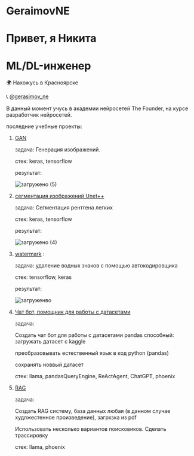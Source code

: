 # GeraimovNE
# Привет, я Никита
# ML/DL-инженер

🌍 Нахожусь в Красноярске

📞 [@gerasimov_ne](https://t.me/gerasimov_ne)

В данный момент учусь в академии нейросетей The Founder, на курсе разработчик нейросетей.


последние учебные проекты:

1. [GAN](https://github.com/GerasimovNE/GAN_Fashion_mnist)

   задача: Генерация изображений.

   стек: keras, tensorflow

   результат:

   ![загружено (5)](https://github.com/user-attachments/assets/ba6c94e6-16af-44e6-8d16-a6829dc7b563)
   
2. [сегментация изображений Unet++](https://github.com/GerasimovNE/Unet)

   задача: Сегментация рентгена легких

   стек: keras, tensorflow

   результат:
   
   ![загружено (4)](https://github.com/user-attachments/assets/836cb24a-1fae-4b61-9b4b-768a84b498cd)
   
3. [watermark](https://github.com/GerasimovNE/watermark) : 

   задача: удаление водных знаков с помощью автокодировщика
   
   стек: tensorflow, keras

   результат:

   ![загруженво](https://github.com/user-attachments/assets/39fffc2b-cc4f-4925-a40c-23239bc3fe5f)

4. [Чат бот, помощник для работы с датасетами](https://github.com/GerasimovNE/Practical-work-2)

   задача:

   Создать чат бот для работы с датасетами pandas способный:
      загружать датасет с kaggle
   
      преобразовывать естественный язык в код python (pandas)
   
      сохранять новвый датасет

   стек: llama, pandasQueryEngine, ReActAgent, ChatGPT, phoenix
   
5. [RAG](https://github.com/GerasimovNE/RAG)

   задача:

   Создать RAG систему, база данных любая (в данном случае худлжестенное произведение), загркзка из pdf

   Использовать несколько вариантов поисковиков. Сделать трассировку

   стек:  llama, phoenix
